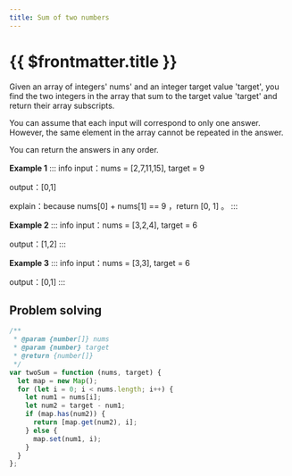 ```yaml
---
title: Sum of two numbers
---
```


# {{ $frontmatter.title }}

Given an array of integers' nums' and an integer target value 'target', you find the two integers in the array that sum to the target value 'target' and return their array subscripts.

You can assume that each input will correspond to only one answer. However, the same element in the array cannot be repeated in the answer.

You can return the answers in any order.

**Example 1**
::: info
input：nums = [2,7,11,15], target = 9

output：[0,1]

explain：because nums[0] + nums[1] == 9 ，return [0, 1] 。
:::

**Example 2**
::: info
input：nums = [3,2,4], target = 6

output：[1,2]
:::

**Example 3**
::: info
input：nums = [3,3], target = 6

output：[0,1]
:::

## Problem solving

```js
/**
 * @param {number[]} nums
 * @param {number} target
 * @return {number[]}
 */
var twoSum = function (nums, target) {
  let map = new Map();
  for (let i = 0; i < nums.length; i++) {
    let num1 = nums[i];
    let num2 = target - num1;
    if (map.has(num2)) {
      return [map.get(num2), i];
    } else {
      map.set(num1, i);
    }
  }
};
```
